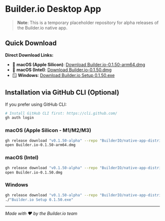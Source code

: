 # Builder.io Desktop App

> **Note**: This is a temporary placeholder repository for alpha releases of the Builder.io native app.

## Quick Download

**Direct Download Links:**
- 🍎 **macOS (Apple Silicon)**: [Download Builder.io-0.1.50-arm64.dmg](https://github.com/BuilderIO/native-app-distribution/releases/download/v0.1.50-alpha/Builder.io-0.1.50-arm64.dmg)
- 🍎 **macOS (Intel)**: [Download Builder.io-0.1.50.dmg](https://github.com/BuilderIO/native-app-distribution/releases/download/v0.1.50-alpha/Builder.io-0.1.50.dmg)  
- 🪟 **Windows**: [Download Builder.io Setup 0.1.50.exe](https://github.com/BuilderIO/native-app-distribution/releases/download/v0.1.50-alpha/Builder.io.Setup.0.1.50.exe)

## Installation via GitHub CLI (Optional)

If you prefer using GitHub CLI:

```bash
# Install GitHub CLI first: https://cli.github.com/
gh auth login
```

### macOS (Apple Silicon - M1/M2/M3)
```bash
gh release download "v0.1.50-alpha" --repo "BuilderIO/native-app-distribution" --pattern "Builder.io-0.1.50-arm64.dmg"
open Builder.io-0.1.50-arm64.dmg
```

### macOS (Intel)
```bash
gh release download "v0.1.50-alpha" --repo "BuilderIO/native-app-distribution" --pattern "Builder.io-0.1.50.dmg"
open Builder.io-0.1.50.dmg
```

### Windows  
```bash
gh release download "v0.1.50-alpha" --repo "BuilderIO/native-app-distribution" --pattern "Builder.io Setup 0.1.50.exe"
./"Builder.io Setup 0.1.50.exe"
```

---

*Made with ❤️ by the Builder.io team*
